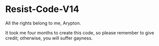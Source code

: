 # Resist-Code-V14

All the rights belong to me, Arypton.

It took me four months to create this code, so please remember to give credit; otherwise, you will suffer gayness.
